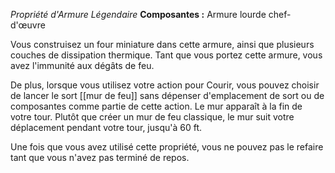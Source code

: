 _Propriété d'Armure Légendaire_
__Composantes :__ Armure lourde chef-d'œuvre

Vous construisez un four miniature dans cette armure, ainsi que plusieurs couches de dissipation thermique. Tant que vous portez cette armure, vous avez l'immunité aux dégâts de feu.

De plus, lorsque vous utilisez votre action pour Courir, vous pouvez choisir de lancer le sort [[mur de feu]] sans dépenser d'emplacement de sort ou de composantes comme partie de cette action. Le mur apparaît à la fin de votre tour. Plutôt que créer un mur de feu classique, le mur suit votre déplacement pendant votre tour, jusqu'à 60 ft.

Une fois que vous avez utilisé cette propriété, vous ne pouvez pas le refaire tant que vous n'avez pas terminé de repos.